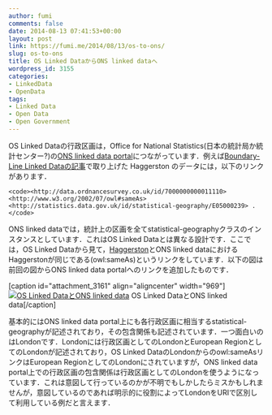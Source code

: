 ```yaml
---
author: fumi
comments: false
date: 2014-08-13 07:41:53+00:00
layout: post
link: https://fumi.me/2014/08/13/os-to-ons/
slug: os-to-ons
title: OS Linked DataからONS linked dataへ
wordpress_id: 3155
categories:
- LinkedData
- OpenData
tags:
- Linked Data
- Open Data
- Open Government
---
```


OS Linked Dataの行政区画は，Office for National Statistics(日本の統計局か統計センター?)の[ONS linked data portal](http://statistics.data.gov.uk/)につながっています．例えば[Boundary-Line Linked Dataの記事](/2014/08/11/boundary-line/)で取り上げた Haggerston のデータには，以下のリンクがあります．




    
    <code><http://data.ordnancesurvey.co.uk/id/7000000000011110> <http://www.w3.org/2002/07/owl#sameAs> <http://statistics.data.gov.uk/id/statistical-geography/E05000239> .
    </code>





ONS linked dataでは，統計上の区画を全てstatistical-geographyクラスのインスタンスとしています．これはOS Linked Dataとは異なる設計です．ここでは，OS Linked Dataから見て，[Haggerston](http://data.ordnancesurvey.co.uk/id/7000000000011110)とONS linked dataにおけるHaggerstonが同じである(owl:sameAs)というリンクをしています．以下の図は前回の図からONS linked data portalへのリンクを追加したものです．



[caption id="attachment_3161" align="aligncenter" width="969"][![OS Linked DataとONS linked data](http://fumi.me/wp-content/uploads/2014/08/fa6ee1cb19205a5a1ab1ea3ae3988935.png)](http://fumi.me/wp-content/uploads/2014/08/fa6ee1cb19205a5a1ab1ea3ae3988935.png) OS Linked DataとONS linked data[/caption]



基本的にはONS linked data portal上にも各行政区画に相当するstatistical-geographyが記述されており，その包含関係も記述されています．一つ面白いのはLondonです．Londonには行政区画としてのLondonとEuropean RegionとしてのLondonが記述されており，OS Linked DataのLondonからのowl:sameAsリンクはEuropean RegionとしてのLondonにされていますが，ONS linked data portal上での行政区画の包含関係は行政区画としてのLondonを使うようになっています．これは意図して行っているのかが不明でもしかしたらミスかもしれませんが，意図しているのであれば明示的に役割によってLondonをURIで区別して利用している例だと言えます．
